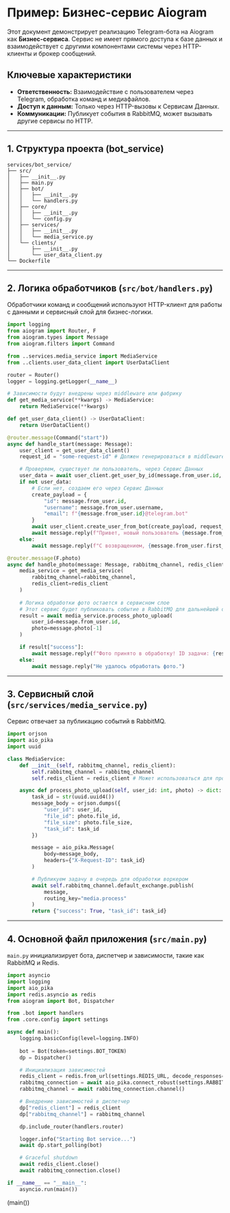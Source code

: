 # Пример: Бизнес-сервис Aiogram

Этот документ демонстрирует реализацию Telegram-бота на Aiogram как **Бизнес-сервиса**. Сервис не имеет прямого доступа к базе данных и взаимодействует с другими компонентами системы через HTTP-клиенты и брокер сообщений.

## Ключевые характеристики
- **Ответственность:** Взаимодействие с пользователем через Telegram, обработка команд и медиафайлов.
- **Доступ к данным:** Только через HTTP-вызовы к Сервисам Данных.
- **Коммуникации:** Публикует события в RabbitMQ, может вызывать другие сервисы по HTTP.

---

## 1. Структура проекта (bot_service)

```
services/bot_service/
├── src/
│   ├── __init__.py
│   ├── main.py
│   ├── bot/
│   │   ├── __init__.py
│   │   └── handlers.py
│   ├── core/
│   │   ├── __init__.py
│   │   └── config.py
│   ├── services/
│   │   ├── __init__.py
│   │   └── media_service.py
│   └── clients/
│       ├── __init__.py
│       └── user_data_client.py
└── Dockerfile
```

---

## 2. Логика обработчиков (`src/bot/handlers.py`)

Обработчики команд и сообщений используют HTTP-клиент для работы с данными и сервисный слой для бизнес-логики.

```python
import logging
from aiogram import Router, F
from aiogram.types import Message
from aiogram.filters import Command

from ..services.media_service import MediaService
from ..clients.user_data_client import UserDataClient

router = Router()
logger = logging.getLogger(__name__)

# Зависимости будут внедрены через middleware или фабрику
def get_media_service(**kwargs) -> MediaService:
    return MediaService(**kwargs)

def get_user_data_client() -> UserDataClient:
    return UserDataClient()

@router.message(Command("start"))
async def handle_start(message: Message):
    user_client = get_user_data_client()
    request_id = "some-request-id" # Должен генерироваться в middleware

    # Проверяем, существует ли пользователь, через Сервис Данных
    user_data = await user_client.get_user_by_id(message.from_user.id, request_id)
    if not user_data:
        # Если нет, создаем его через Сервис Данных
        create_payload = {
            "id": message.from_user.id,
            "username": message.from_user.username,
            "email": f"{message.from_user.id}@telegram.bot"
        }
        await user_client.create_user_from_bot(create_payload, request_id)
        await message.reply(f"Привет, новый пользователь {message.from_user.first_name}!")
    else:
        await message.reply(f"С возвращением, {message.from_user.first_name}!")

@router.message(F.photo)
async def handle_photo(message: Message, rabbitmq_channel, redis_client):
    media_service = get_media_service(
        rabbitmq_channel=rabbitmq_channel, 
        redis_client=redis_client
    )
    
    # Логика обработки фото остается в сервисном слое
    # Этот сервис будет публиковать событие в RabbitMQ для дальнейшей обработки воркером
    result = await media_service.process_photo_upload(
        user_id=message.from_user.id,
        photo=message.photo[-1]
    )

    if result["success"]:
        await message.reply(f"Фото принято в обработку! ID задачи: {result['task_id']}")
    else:
        await message.reply("Не удалось обработать фото.")
```

---

## 3. Сервисный слой (`src/services/media_service.py`)

Сервис отвечает за публикацию событий в RabbitMQ.

```python
import orjson
import aio_pika
import uuid

class MediaService:
    def __init__(self, rabbitmq_channel, redis_client):
        self.rabbitmq_channel = rabbitmq_channel
        self.redis_client = redis_client # Может использоваться для проверки дубликатов

    async def process_photo_upload(self, user_id: int, photo) -> dict:
        task_id = str(uuid.uuid4())
        message_body = orjson.dumps({
            "user_id": user_id,
            "file_id": photo.file_id,
            "file_size": photo.file_size,
            "task_id": task_id
        })

        message = aio_pika.Message(
            body=message_body,
            headers={"X-Request-ID": task_id}
        )

        # Публикуем задачу в очередь для обработки воркером
        await self.rabbitmq_channel.default_exchange.publish(
            message,
            routing_key="media.process"
        )
        return {"success": True, "task_id": task_id}
```

---

## 4. Основной файл приложения (`src/main.py`)

`main.py` инициализирует бота, диспетчер и зависимости, такие как RabbitMQ и Redis.

```python
import asyncio
import logging
import aio_pika
import redis.asyncio as redis
from aiogram import Bot, Dispatcher

from .bot import handlers
from .core.config import settings

async def main():
    logging.basicConfig(level=logging.INFO)
    
    bot = Bot(token=settings.BOT_TOKEN)
    dp = Dispatcher()

    # Инициализация зависимостей
    redis_client = redis.from_url(settings.REDIS_URL, decode_responses=True)
    rabbitmq_connection = await aio_pika.connect_robust(settings.RABBITMQ_URL)
    rabbitmq_channel = await rabbitmq_connection.channel()

    # Внедрение зависимостей в диспетчер
    dp["redis_client"] = redis_client
    dp["rabbitmq_channel"] = rabbitmq_channel

    dp.include_router(handlers.router)

    logger.info("Starting Bot service...")
    await dp.start_polling(bot)

    # Graceful shutdown
    await redis_client.close()
    await rabbitmq_connection.close()

if __name__ == "__main__":
    asyncio.run(main())
```
(main())
```
